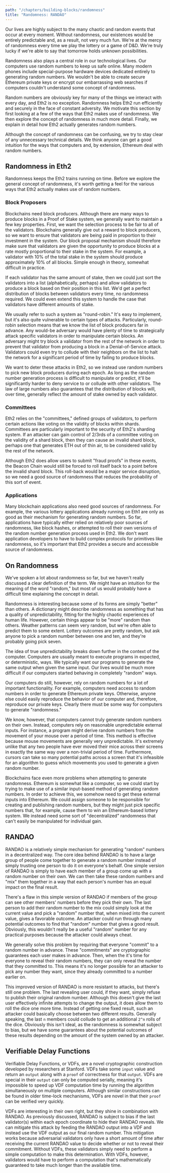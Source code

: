 ```yaml
---
path: "/chapters/building-blocks/randomness"
title: "Randomness: RANDAO"
---
```


Our lives are highly subject to the many chaotic and random events that occur at every moment. Without randomness, our existences would be entirely predictable and, as a result, not very much fun. We're at the mercy of randomness every time we play the lottery or a game of D&D. We're truly lucky if we're able to say that tomorrow holds unknown possibilities.

Randomness also plays a central role in our technological lives. Our computers use random numbers to keep us safe online. Many modern phones include special-purpose hardware devices dedicated entirely to generating random numbers. We wouldn't be able to create secure Ethereum private keys or encrypt our embarrassing web searches if computers couldn't understand some concept of randomness.

Random numbers are obviously key for many of the things we interact with every day, and Eth2 is no exception. Randomness helps Eth2 run efficiently and securely in the face of constant adversity. We motivate this section by first looking at a few of the ways that Eth2 makes use of randomness. We then explore the concept of randomness in much more detail. Finally, we explain in detail how Eth2 actually generates random numbers.

Although the concept of randomness can be confusing, we try to stay clear of any unnecessary technical details. We think anyone can get a good intuition for the ways that computers and, by extension, Ethereum deal with random numbers.

## Randomness in Eth2
Randomness keeps the Eth2 trains running on time. Before we explore the general concept of randomness, it's worth getting a feel for the various ways that Eth2 actually makes use of random numbers.

### Block Proposers
Blockchains need block producers. Although there are many ways to produce blocks in a Proof of Stake system, we generally want to maintain a few key properties. First, we want the selection process to be fair to all of the validators. Blockchains generally give out a reward to block producers, so we want to ensure that validators are being paid in proportion to their investment in the system. Our block proposal mechanism should therefore make sure that validators are given the opportunity to produce blocks at a rate mostly proportional to their stake in the system. For example, a validator with 10% of the total stake in the system should produce approximately 10% of all blocks. Simple enough in theory, somewhat difficult in practice.

If each validator has the same amount of stake, then we could just sort the validators into a list (alphabetically, perhaps) and allow validators to produce a block based on their position in this list. We'd get a perfect distribution of blocks between validators every time, no randomness required. We could even extend this system to handle the case that validators have different amounts of stake.

We usually refer to such a system as "round-robin." It's easy to implement, but it's also quite vulnerable to certain types of attacks. Particularly, round-robin selection means that we know the list of block producers far in advance. Any would-be adversary would have plenty of time to strategically attack specific validators in order to manipulate certain blocks. An adversary might try block a validator from the rest of the network in order to prevent that validator from producing a block in a Denial-of-Service attack. Validators could even try to collude with their neighbors on the list to halt the network for a significant period of time by failing to produce blocks.

We want to deter these attacks in Eth2, so we instead use random numbers to pick new block producers during each epoch. As long as the random number generation process is difficult to manipulate or predict, it'll be significantly harder to deny service to or collude with other validators. The law of large numbers also guarantees that the distribution of blocks will, over time, generally reflect the amount of stake owned by each validator.

### Committees
Eth2 relies on the "committees," defined groups of validators, to perform certain actions like voting on the validity of blocks within shards. Committees are particularly important to the security of Eth2's sharding system. If an attacker can gain control of 2/3rds of a committee voting on the validity of a shard block, then they can cause an invalid shard block, perhaps one that generates ETH out of thin air, to be considered valid by the rest of the network.

Although Eth2 does allow users to submit "fraud proofs" in these events, the Beacon Chain would still be forced to roll itself back to a point before the invalid shard block. This roll-back would be a major service disruption, so we need a good source of randomness that reduces the probability of this sort of event.

### Applications
Many blockchain applications also need good sources of randomness. For example, the various lottery applications already running on Eth1 are only as good as their mechanism for generating random numbers. So far, applications have typically either relied on relatively poor sources of randomness, like block hashes, or attempted to roll their own versions of the random number generation process used in Eth2. We don't want application developers to have to build complex protocols for primitives like randomness, so it's important that Eth2 provides a secure and accessible source of randomness.

## On Randomness
We've spoken a lot about randomness so far, but we haven't really discussed a clear definition of the term. We might have an intuition for the meaning of the word "random," but most of us would probably have a difficult time explaining the concept in detail.

Randomness is interesting because some of its forms are simply "better" than others. A dictionary might describe randomness as something that has a quality of unpredictability, fitting for the highly chaotic experiences of human life. However, certain things appear to be "more" random than others. Weather patterns can seem very random, but we're often able to predict them to some extent. Lottery outcomes are pretty random, but ask anyone to pick a random number between one and ten, and they're probably going pick seven.

The idea of true unpredictability breaks down further in the context of the computer. Computers are usually meant to execute programs in expected, or deterministic, ways. We typically want our programs to generate the same output when given the same input. Our lives would be much more difficult if our computers started behaving in completely "random" ways. 

Our computers do still, however, rely on random numbers for a lot of important functionality. For example, computers need access to random numbers in order to generate Ethereum private keys. Otherwise, anyone else could easily reproduce the behavior of our computer and, therefore, reproduce our private keys. Clearly there must be some way for computers to generate "randomness." 

We know, however, that computers cannot truly generate random numbers on their own. Instead, computers rely on reasonable unpredictable external inputs. For instance, a program might derive random numbers from the movement of your mouse over a period of time. This method is effective because mouse movements are generally very unpredictable. It's extremely unlike that any two people have ever moved their mice across their screens in exactly the same way over a non-trivial period of time. Furthermore, cursors can take so many potential paths across a screen that it's infeasible for an algorithm to guess which movements you used to generate a given random number.

Blockchains face even more problems when attempting to generate randomness. Ethereum is somewhat like a computer, so we could start by trying to make use of a similar input-based method of generating random numbers. In order to achieve this, we somehow need to get these external inputs into Ethereum. We could assign someone to be responsible for creating and publishing random numbers, but they might just pick specific numbers that, for example, cause them to win an Ethereum-based lottery system. We instead need some sort of "decentralized" randomness that can't easily be manipulated for individual gain.

## RANDAO
RANDAO is a relatively simple mechanism for generating "random" numbers in a decentralized way. The core idea behind RANDAO is to have a large group of people come together to generate a random number instead of simply trusting one person to do it on everyone's behalf. One simple version of RANDAO is simply to have each member of a group come up with a random number on their own. We can then take these random numbers and "mix" them together in a way that each person's number has an equal impact on the final result.

There's a flaw in this simple version of RANDAO if members of the group can see other members' numbers before they pick their own. The last person to add their random number to the mix could simply look at the current value and pick a "random" number that, when mixed into the current value, gives a favorable outcome. An attacker could run through many potential outcomes to find that "random" number that gives a good result. Obviously, this wouldn't really be a useful "random" number for any practical purposes because the attacker could always cheat.

We generally solve this problem by requiring that everyone "commit" to a random number in advance. These "commitments" are cryptographic guarantees each user makes in advance. Then, when the it's time for everyone to reveal their random numbers, they can only reveal the number that they committed to. This means it's no longer possible for an attacker to pick any number they want, since they already committed to a number earlier on.

This improved version of RANDAO is more resistant to attacks, but there's still one problem. The last revealing user could, if they want, simply refuse to publish their original random number. Although this doesn't give the last user effectively infinite attempts to change the output, it does allow them to roll the dice one more time. Instead of getting one fixed result, such an attacker could basically choose between two different results. Generally speaking, the last `n` members could collude to get an additional `2^n` rolls of the dice. Obviously this isn't ideal, as the randomness is somewhat subject to bias, but we have some guarantees about the potential outcomes of these results depending on the amount of the system owned by an attacker.

## Verifiable Delay Functions
Verifiable Delay Functions, or VDFs, are a novel cryptographic construction developed by researchers at Stanford. VDFs take some `input` value and return an `output` along with a `proof` of correctness for that `output`. VDFs are special in their `output` can only be computed serially, meaning it's impossible to speed up VDF computation time by running the algorithm simultaneously on multiple computers. Although similar constructions can be found in older time-lock mechanisms, VDFs are novel in that their `proof` can be verified very quickly.

VDFs are interesting in their own right, but they shine in combination with RANDAO. As previously discussed, RANDAO is subject to bias if the last validator(s) within each epoch coordinate to hide their RANDAO reveals. We can mitigate this attack by feeding the RANDAO output into a VDF and instead use the VDF output as our final random number. This mitigation works because adversarial validators only have a short amount of time after receiving the current RANDAO value to decide whether or not to reveal their commitment. Without VDFs, these validators simply need to perform a simple computation to make this determination. With VDFs, however, validators would have to perform a computation that's mathematically guaranteed to take much longer than the available time.

